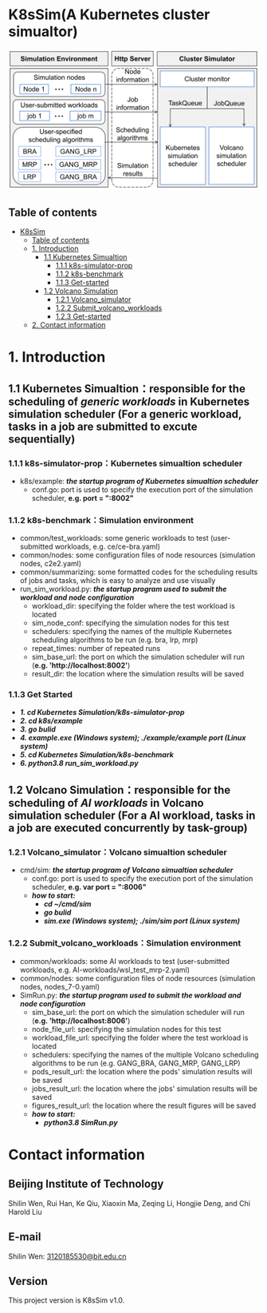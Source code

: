 # K8sSim(A Kubernetes cluster simualtor)
![image](k8ssim.png)

## Table of contents
- [K8sSim](#k8ssim)
  - [Table of contents](#table-of-contents)
  - [1. Introduction](#1-introduction)
    - [1.1 Kubernetes Simualtion](#11-kubernetes-simulation)
      - [1.1.1 k8s-simulator-prop](#111-k8s-simulator-prop)
      - [1.1.2 k8s-benchmark](#112-k8s-benchmark)
      - [1.1.3 Get-started](#113-get-started)
    - [1.2 Volcano Simulation](#12-volcano-simulation)
      - [1.2.1 Volcano_simulator](#121-volcano_simulator)
      - [1.2.2 Submit_volcano_workloads](#122-submit_volcano_workloads)
      - [1.2.3 Get-started](#123-get-started)
  - [2. Contact information](#2-contact-information)
  
# 1. Introduction
## 1.1 Kubernetes Simualtion：responsible for the scheduling of ***generic workloads*** in Kubernetes simulation scheduler (For a generic workload, tasks in a job are submitted to excute sequentially)
### 1.1.1 k8s-simulator-prop：Kubernetes simualtion scheduler
* k8s/example: ***the startup program of Kubernetes simualtion scheduler*** 
  * conf.go: port is used to specify the execution port of the simulation scheduler, **e.g. port = ":8002"**

### 1.1.2 k8s-benchmark：Simulation environment
* common/test_workloads: some generic workloads to test (user-submitted workloads, e.g. ce/ce-bra.yaml)
* common/nodes: some configuration files of node resources (simulation nodes, c2e2.yaml)
* common/summarizing: some formatted codes for the scheduling results of jobs and tasks, which is easy to analyze and use visually
* run_sim_workload.py: ***the startup program used to submit the workload and node configuration*** 
  * workload_dir: specifying the folder where the test workload is located
  * sim_node_conf: specifying the simulation nodes for this test
  * schedulers: specifying the names of the multiple Kubernetes scheduling algorithms to be run (e.g. bra, lrp, mrp)
  * repeat_times: number of repeated runs
  * sim_base_url: the port on which the simulation scheduler will run (**e.g. 'http://localhost:8002'**)
  * result_dir: the location where the simulation results will be saved

### 1.1.3 Get Started
* ***1. cd Kubernetes Simulation/k8s-simulator-prop***
* ***2. cd k8s/example***
* ***3. go bulid***
* ***4. example.exe (Windows system); ./example/example port (Linux system)***
* ***5. cd Kubernetes Simulation/k8s-benchmark***
* ***6. python3.8 run_sim_workload.py***

## 1.2 Volcano Simulation：responsible for the scheduling of ***AI workloads*** in Volcano simulation scheduler (For a AI workload, tasks in a job are executed concurrently by task-group)
### 1.2.1 Volcano_simulator：Volcano simualtion scheduler
* cmd/sim: ***the startup program of Volcano simualtion scheduler*** 
  * conf.go: port is used to specify the execution port of the simulation scheduler, **e.g. var port = ":8006"**
  * ***how to start:*** 
    * ***cd ~/cmd/sim***
    * ***go bulid***
    * ***sim.exe (Windows system); ./sim/sim port (Linux system)***

### 1.2.2 Submit_volcano_workloads：Simulation environment
* common/workloads: some AI workloads to test (user-submitted workloads, e.g. AI-workloads/wsl_test_mrp-2.yaml)
* common/nodes: some configuration files of node resources (simulation nodes, nodes_7-0.yaml)
* SimRun.py: ***the startup program used to submit the workload and node configuration*** 
  * sim_base_url: the port on which the simulation scheduler will run (**e.g. 'http://localhost:8006'**)
  * node_file_url: specifying the simulation nodes for this test
  * workload_file_url: specifying the folder where the test workload is located
  * schedulers: specifying the names of the multiple Volcano scheduling algorithms to be run (e.g. GANG_BRA, GANG_MRP, GANG_LRP)
  * pods_result_url: the location where the pods' simulation results will be saved
  * jobs_result_url: the location where the jobs' simulation results will be saved
  * figures_result_url: the location where the result figures will be saved
  * ***how to start:***
    * ***python3.8 SimRun.py***

# Contact information
## Beijing Institute of Technology
Shilin Wen, Rui Han, Ke Qiu, Xiaoxin Ma, Zeqing Li, Hongjie Deng, and Chi Harold Liu
## E-mail
Shilin Wen: 3120185530@bit.edu.cn
## Version
This project version is K8sSim v1.0.

